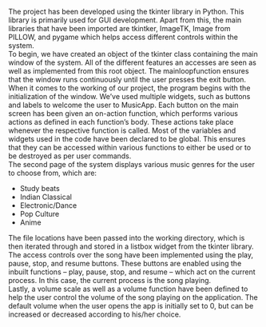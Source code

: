 The project has been developed using the tkinter library in Python. This library is primarily used for GUI development. Apart from this, the main libraries that have been imported are tkintker, ImageTK, Image from PILLOW, and pygame which helps access different controls within the system.  
To begin, we have created an object of the tkinter class containing the main window of the system. All of the different features an accesses are seen as well as implemented from this root object. The mainloopfunction ensures that the window runs continuously until the user presses the exit button.  
When it comes to the working of our project, the program begins with the initialization of the window. We’ve used multiple widgets, such as buttons and labels to welcome the user to MusicApp. Each button on the main screen has been given an on-action function, which performs various actions as defined in each function’s body. These actions take place whenever the respective function is called. 
Most of the variables and widgets used in the code have been declared to be global. This ensures that they  can be accessed within various functions to either be used or to be destroyed as per user commands.  
The second page of the system displays various music genres for the user to choose from, which are:  
- Study beats  
- Indian Classical  
- Electronic/Dance  
- Pop Culture  
- Anime  

The file locations have been passed into the working directory, which is then iterated through and stored in  a listbox widget from the tkinter library.  
The access controls over the song have been implemented using the play, pause, stop, and resume buttons.  These buttons are enabled using the inbuilt functions – play, pause, stop, and resume – which act on the  current process. In this case, the current process is the song playing.  
Lastly, a volume scale as well as a volume function have been defined to help the user control the volume of  the song playing on the application. The default volume when the user opens the app is initially set to 0,  but can be increased or decreased according to his/her choice.  

 
